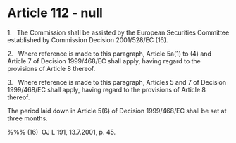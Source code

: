 # Article 112 - null


1.   The Commission shall be assisted by the European Securities Committee established by Commission Decision 2001/528/EC (16).

2.   Where reference is made to this paragraph, Article 5a(1) to (4) and Article 7 of Decision 1999/468/EC shall apply, having regard to the provisions of Article 8 thereof.

3.   Where reference is made to this paragraph, Articles 5 and 7 of Decision 1999/468/EC shall apply, having regard to the provisions of Article 8 thereof.

The period laid down in Article 5(6) of Decision 1999/468/EC shall be set at three months.

%%% (16)  OJ L 191, 13.7.2001, p. 45.
